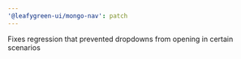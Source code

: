 ```yaml
---
'@leafygreen-ui/mongo-nav': patch
---
```


Fixes regression that prevented dropdowns from opening in certain scenarios
